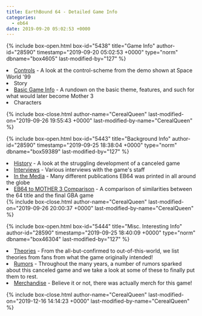 ```yaml
---
title: EarthBound 64 - Detailed Game Info
categories:
  - eb64
date: 2019-09-20 05:02:53 +0000
---
```

{% include box-open.html box-id="5438" title="Game Info" author-id="28590" timestamp="2019-09-20 05:02:53 +0000" type="norm" dbname="box4605" last-modified-by="127" %}
<li><a href="controls/index.php" >Controls</a> - A look at the control-scheme from the demo shown at Space World '99</li>
<li>Story</li>
<li><a href="basic_game_info/index.php" >Basic Game Info</a> - A rundown on the basic theme, features, and such for what would later become Mother 3</li>
<li>Characters</li>

{% include box-close.html author-name="CerealQueen" last-modified-on="2019-09-26 19:55:43 +0000" last-modified-by-name="CerealQueen" %}

{% include box-open.html box-id="5443" title="Background Info" author-id="28590" timestamp="2019-09-25 18:38:04 +0000" type="norm" dbname="box59389" last-modified-by="127" %}
<li><a href="http://staff.starmen.net/eb64/miscinfo/history.php" >History</a> - A look at the struggling development of a canceled game</li>
<li><a href="http://starmen.net/eb64/interviews/" >Interviews</a> - Various interviews with the game's staff</li>
<li><a href="http://starmen.net/eb64/publications/" >In the Media</a> - Many different publications EB64 was printed in all around the globe</li>
<li><a href="https://starmen.net/mother3/beyond_mother_3/n64_connections/" >EB64 to MOTHER 3 Comparison</a> - A comparison of similarities between the 64 title and the final GBA game</li>
{% include box-close.html author-name="CerealQueen" last-modified-on="2019-09-26 20:00:37 +0000" last-modified-by-name="CerealQueen" %}

{% include box-open.html box-id="5444" title="Misc. Interesting Info" author-id="28590" timestamp="2019-09-25 18:40:09 +0000" type="norm" dbname="box46304" last-modified-by="127" %}
<li><a href="theories/index.php" >Theories</a> - From the all-but-confirmed to out-of-this-world, we list theories from fans from what the game originally intended!</li>
<li><a href="rumors/index.php" >Rumors</a> - Throughout the many years, a number of rumors sparked about this canceled game and we take a look at some of these to finally put them to rest.</li>

<li><a href="merchandise/index.php" >Merchandise</a> - Believe it or not, there was actually merch for this game!</li>

{% include box-close.html author-name="CerealQueen" last-modified-on="2019-12-16 14:14:23 +0000" last-modified-by-name="CerealQueen" %}
